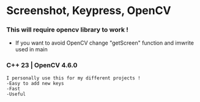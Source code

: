 # Screenshot, Keypress, OpenCV

### This will require opencv library to work !
 * If you want to avoid OpenCV change "getScreen" function and imwrite used in main

### C++ 23 | OpenCV 4.6.0

```
I personally use this for my different projects !
-Easy to add new keys
-Fast
-Useful
```
